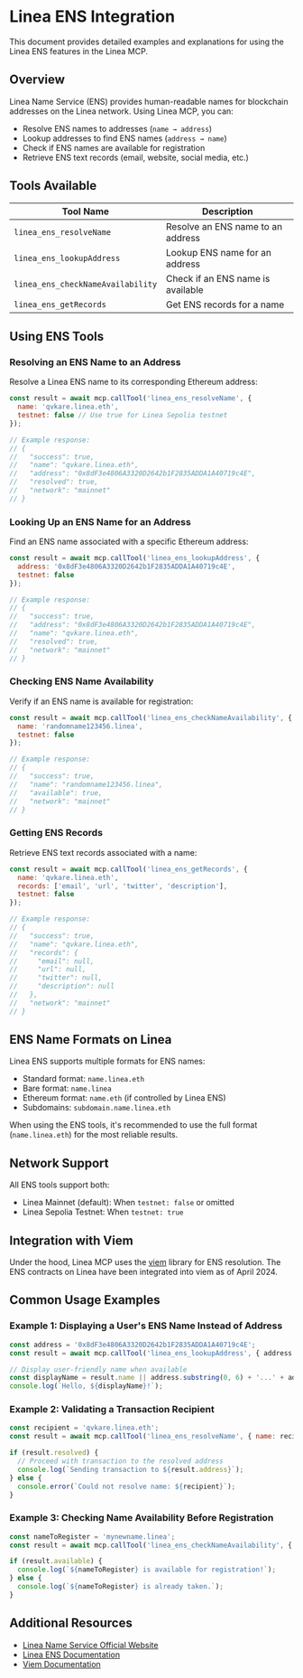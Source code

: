 # Linea ENS Integration

This document provides detailed examples and explanations for using the Linea ENS features in the Linea MCP.

## Overview

Linea Name Service (ENS) provides human-readable names for blockchain addresses on the Linea network. Using Linea MCP, you can:

- Resolve ENS names to addresses (`name → address`)
- Lookup addresses to find ENS names (`address → name`)
- Check if ENS names are available for registration
- Retrieve ENS text records (email, website, social media, etc.)

## Tools Available

| Tool Name | Description |
|-----------|-------------|
| `linea_ens_resolveName` | Resolve an ENS name to an address |
| `linea_ens_lookupAddress` | Lookup ENS name for an address |
| `linea_ens_checkNameAvailability` | Check if an ENS name is available |
| `linea_ens_getRecords` | Get ENS records for a name |

## Using ENS Tools

### Resolving an ENS Name to an Address

Resolve a Linea ENS name to its corresponding Ethereum address:

```javascript
const result = await mcp.callTool('linea_ens_resolveName', {
  name: 'qvkare.linea.eth',
  testnet: false // Use true for Linea Sepolia testnet
});

// Example response:
// {
//   "success": true,
//   "name": "qvkare.linea.eth",
//   "address": "0x8dF3e4806A3320D2642b1F2835ADDA1A40719c4E",
//   "resolved": true,
//   "network": "mainnet"
// }
```

### Looking Up an ENS Name for an Address

Find an ENS name associated with a specific Ethereum address:

```javascript
const result = await mcp.callTool('linea_ens_lookupAddress', {
  address: '0x8dF3e4806A3320D2642b1F2835ADDA1A40719c4E',
  testnet: false
});

// Example response:
// {
//   "success": true,
//   "address": "0x8dF3e4806A3320D2642b1F2835ADDA1A40719c4E",
//   "name": "qvkare.linea.eth",
//   "resolved": true,
//   "network": "mainnet"
// }
```

### Checking ENS Name Availability

Verify if an ENS name is available for registration:

```javascript
const result = await mcp.callTool('linea_ens_checkNameAvailability', {
  name: 'randomname123456.linea',
  testnet: false
});

// Example response:
// {
//   "success": true,
//   "name": "randomname123456.linea",
//   "available": true,
//   "network": "mainnet"
// }
```

### Getting ENS Records

Retrieve ENS text records associated with a name:

```javascript
const result = await mcp.callTool('linea_ens_getRecords', {
  name: 'qvkare.linea.eth',
  records: ['email', 'url', 'twitter', 'description'],
  testnet: false
});

// Example response:
// {
//   "success": true,
//   "name": "qvkare.linea.eth",
//   "records": {
//     "email": null,
//     "url": null,
//     "twitter": null,
//     "description": null
//   },
//   "network": "mainnet"
// }
```

## ENS Name Formats on Linea

Linea ENS supports multiple formats for ENS names:

- Standard format: `name.linea.eth`
- Bare format: `name.linea`
- Ethereum format: `name.eth` (if controlled by Linea ENS)
- Subdomains: `subdomain.name.linea.eth`

When using the ENS tools, it's recommended to use the full format (`name.linea.eth`) for the most reliable results.

## Network Support

All ENS tools support both:

- Linea Mainnet (default): When `testnet: false` or omitted
- Linea Sepolia Testnet: When `testnet: true`

## Integration with Viem

Under the hood, Linea MCP uses the [viem](https://github.com/wevm/viem) library for ENS resolution. The ENS contracts on Linea have been integrated into viem as of April 2024.

## Common Usage Examples

### Example 1: Displaying a User's ENS Name Instead of Address

```javascript
const address = '0x8dF3e4806A3320D2642b1F2835ADDA1A40719c4E';
const result = await mcp.callTool('linea_ens_lookupAddress', { address });

// Display user-friendly name when available
const displayName = result.name || address.substring(0, 6) + '...' + address.substring(address.length - 4);
console.log(`Hello, ${displayName}!`);
```

### Example 2: Validating a Transaction Recipient

```javascript
const recipient = 'qvkare.linea.eth';
const result = await mcp.callTool('linea_ens_resolveName', { name: recipient });

if (result.resolved) {
  // Proceed with transaction to the resolved address
  console.log(`Sending transaction to ${result.address}`);
} else {
  console.error(`Could not resolve name: ${recipient}`);
}
```

### Example 3: Checking Name Availability Before Registration

```javascript
const nameToRegister = 'mynewname.linea';
const result = await mcp.callTool('linea_ens_checkNameAvailability', { name: nameToRegister });

if (result.available) {
  console.log(`${nameToRegister} is available for registration!`);
} else {
  console.log(`${nameToRegister} is already taken.`);
}
```

## Additional Resources

- [Linea Name Service Official Website](https://names.linea.build)
- [Linea ENS Documentation](https://support.linea.build/explore/ens)
- [Viem Documentation](https://viem.sh) 